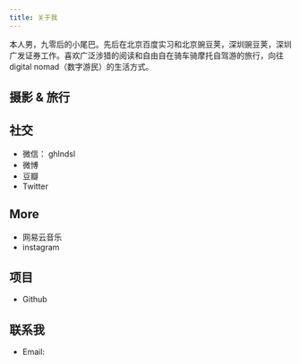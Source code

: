 ```yaml
---
title: 关于我
---
```


本人男，九零后的小尾巴。先后在北京百度实习和北京豌豆荚，深圳豌豆荚，深圳广发证券工作。喜欢广泛涉猎的阅读和自由自在骑车骑摩托自驾游的旅行，向往 digital nomad（数字游民）的生活方式。

## 摄影 & 旅行

## 社交
- 微信： ghlndsl
- 微博
- 豆瓣
- Twitter

## More
- 网易云音乐
- instagram

## 项目
- Github

## 联系我
- Email: 